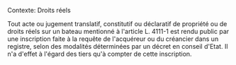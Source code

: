 Contexte: Droits réels

Tout acte ou jugement translatif, constitutif ou déclaratif de propriété ou de droits réels sur un bateau mentionné à l'article L. 4111-1 est rendu public par une inscription faite à la requête de l'acquéreur ou du créancier dans un registre, selon des modalités déterminées par un décret en conseil d'Etat. Il n'a d'effet à l'égard des tiers qu'à compter de cette inscription.